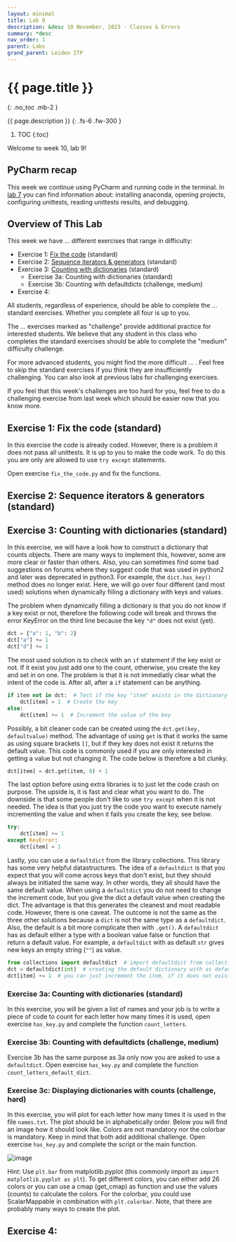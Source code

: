 ```yaml
---
layout: minimal
title: Lab 9
description: &desc 10 November, 2023 - Classes & Errors
summary: *desc
nav_order: 1
parent: Labs
grand_parent: Leiden ITP
---
```



# {{ page.title }}
{: .no_toc .mb-2 }

{{ page.description }}
{: .fs-6 .fw-300 }

1. TOC
{:toc}

Welcome to week 10, lab 9!

## PyCharm recap

This week we continue using PyCharm and running code in the terminal. In [lab 7](https://joshhug.github.io/LeidenITP/labs/lab7/) you can find information about: installing anaconda, opening projects, configuring unittests, reading unittests results, and debugging.

## Overview of This Lab

This week we have ... different exercises that range in difficulty:
 * Exercise 1: [Fix the code]() (standard)
 * Exercise 2: [Sequence iterators & generators]() (standard)
 * Exercise 3: [Counting with dictionaries]() (standard)
   * Exercise 3a: Counting with dictionaries (standard)
   * Exercise 3b: Counting with defaultdicts (challenge, medium)
 * Exercise 4: []()


All students, regardless of experience, should be able to complete the ... standard exercises. Whether you complete all four is up to you.

The ... exercises marked as "challenge" provide additional practice for interested students. We believe that any student in this class who completes the standard exercises should be able to complete the "medium" difficulty challenge.

For more advanced students, you might find the more difficult ... . Feel free to skip the standard exercises if you think they are insufficiently challenging. You can also look at previous labs for challenging exercises.

If you feel that this week's challenges are too hard for you, feel free to do a challenging exercise from last week which should be easier now that you know more.

## Exercise 1: Fix the code (standard)

In this exercise the code is already coded. However, there is a problem it does not pass all unittests. It is up to you to make the code work. To do this you are only are allowed to use `try except` statements. 

Open exercise `fix_the_code.py` and fix the functions.

## Exercise 2: Sequence iterators & generators (standard)

## Exercise 3: Counting with dictionaries (standard)

In this exercise, we will have a look how to construct a dictionary that counts objects. There are many ways to implement this, however, some are more clear or faster than others. Also, you can sometimes find some bad suggestions on forums where they suggest code that was used in python2 and later was deprecated in python3. For example, the `dict.has_key()` method does no longer exist. Here, we will go over four different (and most used) solutions when dynamically filling a dictionary with keys and values.  

The problem when dynamically filling a dictionary is that you do not know if a key exist or not, therefore the following code will break and throws the error KeyError on the third line because the key `"d"` does not exist (yet).

```python
dct = {"a": 1, "b": 2}
dct["a"] += 1
dct["d"] += 1
```

The most used solution is to check with an `if` statement if the key exist or not. If it exist you just add one to the count, otherwise, you create the key and set in on one. The problem is that it is not immediatly clear what the intent of the code is. After all, after a `if` statement can be anything.

```python
if item not in dct:  # Test if the key "item" exists in the dictionary "dct".
    dct[item] = 1  # Create the key
else:
    dct[item] += 1  # Increment the value of the key
```

Possibly, a bit cleaner code can be created using the `dct.get(key, defaultvalue)` method. The advantage of using `get` is that it works the same as using square brackets `[]`, but if they key does not exist it returns the default value. This code is commonly used if you are only interested in getting a value but not changing it. The code below is therefore a bit clunky. 

```python
dct[item] = dct.get(item, 0) + 1
```

The last option before using extra libraries is to just let the code crash on purpose. The upside is, it is fast and clear what you want to do. The downside is that some people don't like to use `try except` when it is not needed. The idea is that you just try the code you want to execute namely incrementing the value and when it fails you create the key, see below.

```python
try:
    dct[item] += 1
except KeyError:
    dct[item] = 1
```

Lastly, you can use a `defaultdict` from the library collections. This library has some very helpful datastructures. The idea of a `defaultdict` is that you expect that you will come across keys that don't exist, but they should always be initiated the same way. In other words, they all should have the same default value. When using a `defaultdict` you do not need to change the increment code, but you give the dict a default value when creating the dict. The advantage is that this generates the cleanest and most readable code. However, there is one caveat. The outcome is not the same as the three other solutions because a `dict` is not the same type as a `defaultdict`. Also, the default is a bit more complicate then with `.get()`. A `defaultdict` has as default either a type with a boolean value false or function that return a default value. For example, a `defaultdict` with as default `str` gives new keys an empty string (`""`) as value.

```python
from collections import defaultdict  # import defaultdict from collections
dct = defaultdict(int)  # creating the default dictionary with as default value the false value of an int (0). 
dct[item] += 1  # you can just increment the item, if it does not exist it will be created.
```

### Exercise 3a: Counting with dictionaries (standard)

In this exercise, you will be given a list of names and your job is to write a piece of code to count for each letter how many times it is used, open exercise `has_key.py` and complete the function `count_letters`.

### Exercise 3b: Counting with defaultdicts (challenge, medium)

Exercise 3b has the same purpose as 3a only now you are asked to use a `defaultdict`. Open exercise `has_key.py` and complete the function `count_letters_default_dict`.

### Exercise 3c: Displaying dictionaries with counts (challenge, hard)

In this exercise, you will plot for each letter how many times it is used in the file `names.txt`. The plot should be in alphabetically order. Below you will find an image how it should look like. Colors are not mandatory nor the colorbar is mandatory. Keep in mind that both add additional challenge. Open exercise `has_key.py` and complete the script or the main function.

![image](/LeidenITP/assets/images/lab9/letters_used_in_names.png)

Hint: Use `plt.bar` from matplotlib.pyplot (this commonly import as `import matplotlib.pyplot as plt`). To get different colors, you can either add 26 colors or you can use a cmap (get_cmap) as function and use the values (counts) to calculate the colors. For the colorbar, you could use ScalarMappable in combination with `plt.colorbar`. Note, that there are probably many ways to create the plot.

## Exercise 4:












